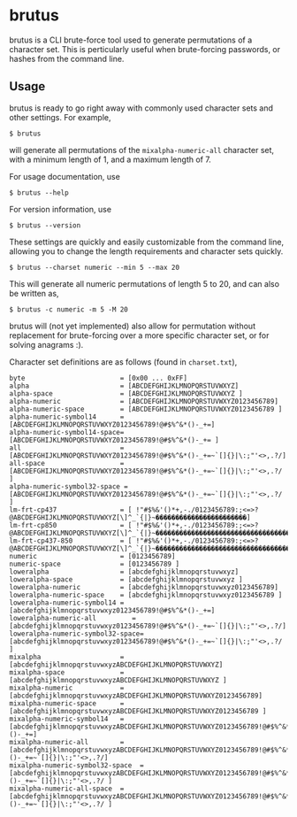 brutus
======

brutus is a CLI brute-force tool used to generate permutations of a character set. This is perticularly useful when brute-forcing passwords, or hashes from the command line.

Usage
-----

brutus is ready to go right away with commonly used character sets and other settings. For example,

	$ brutus

will generate all permutations of the `mixalpha-numeric-all` character set, with a minimum length of 1, and a maximum length of 7.

For usage documentation, use

	$ brutus --help

For version information, use

	$ brutus --version

These settings are quickly and easily customizable from the command line, allowing you to change the length requirements and character sets quickly.

	$ brutus --charset numeric --min 5 --max 20

This will generate all numeric permutations of length 5 to 20, and can also be written as,

	$ brutus -c numeric -m 5 -M 20

brutus will (not yet implemented) also allow for permutation without replacement for brute-forcing over a more specific character set, or for solving anagrams :).

Character set definitions are as follows (found in `charset.txt`),

	byte                        = [0x00 ... 0xFF]
	alpha                       = [ABCDEFGHIJKLMNOPQRSTUVWXYZ]
	alpha-space                 = [ABCDEFGHIJKLMNOPQRSTUVWXYZ ]
	alpha-numeric               = [ABCDEFGHIJKLMNOPQRSTUVWXYZ0123456789]
	alpha-numeric-space         = [ABCDEFGHIJKLMNOPQRSTUVWXYZ0123456789 ]
	alpha-numeric-symbol14      = [ABCDEFGHIJKLMNOPQRSTUVWXYZ0123456789!@#$%^&*()-_+=]
	alpha-numeric-symbol14-space= [ABCDEFGHIJKLMNOPQRSTUVWXYZ0123456789!@#$%^&*()-_+= ]
	all                         = [ABCDEFGHIJKLMNOPQRSTUVWXYZ0123456789!@#$%^&*()-_+=~`[]{}|\:;"'<>,.?/]
	all-space                   = [ABCDEFGHIJKLMNOPQRSTUVWXYZ0123456789!@#$%^&*()-_+=~`[]{}|\:;"'<>,.?/ ]
	alpha-numeric-symbol32-space = [ABCDEFGHIJKLMNOPQRSTUVWXYZ0123456789!@#$%^&*()-_+=~`[]{}|\:;"'<>,.?/ ]
	lm-frt-cp437                = [ !"#$%&'()*+,-./0123456789:;<=>?@ABCDEFGHIJKLMNOPQRSTUVWXYZ[\]^_`{|}~�����������������������]
	lm-frt-cp850                = [ !"#$%&'()*+,-./0123456789:;<=>?@ABCDEFGHIJKLMNOPQRSTUVWXYZ[\]^_`{|}~�������������������������������������]
	lm-frt-cp437-850            = [ !"#$%&'()*+,-./0123456789:;<=>?@ABCDEFGHIJKLMNOPQRSTUVWXYZ[\]^_`{|}~������������������������������������������]
	numeric                     = [0123456789]
	numeric-space               = [0123456789 ]
	loweralpha                  = [abcdefghijklmnopqrstuvwxyz]
	loweralpha-space            = [abcdefghijklmnopqrstuvwxyz ]
	loweralpha-numeric          = [abcdefghijklmnopqrstuvwxyz0123456789]
	loweralpha-numeric-space    = [abcdefghijklmnopqrstuvwxyz0123456789 ]
	loweralpha-numeric-symbol14 = [abcdefghijklmnopqrstuvwxyz0123456789!@#$%^&*()-_+=]
	loweralpha-numeric-all         = [abcdefghijklmnopqrstuvwxyz0123456789!@#$%^&*()-_+=~`[]{}|\:;"'<>,.?/]
	loweralpha-numeric-symbol32-space= [abcdefghijklmnopqrstuvwxyz0123456789!@#$%^&*()-_+=~`[]{}|\:;"'<>,.?/ ]
	mixalpha                    = [abcdefghijklmnopqrstuvwxyzABCDEFGHIJKLMNOPQRSTUVWXYZ]
	mixalpha-space              = [abcdefghijklmnopqrstuvwxyzABCDEFGHIJKLMNOPQRSTUVWXYZ ]
	mixalpha-numeric            = [abcdefghijklmnopqrstuvwxyzABCDEFGHIJKLMNOPQRSTUVWXYZ0123456789]
	mixalpha-numeric-space      = [abcdefghijklmnopqrstuvwxyzABCDEFGHIJKLMNOPQRSTUVWXYZ0123456789 ]
	mixalpha-numeric-symbol14   = [abcdefghijklmnopqrstuvwxyzABCDEFGHIJKLMNOPQRSTUVWXYZ0123456789!@#$%^&*()-_+=]
	mixalpha-numeric-all        = [abcdefghijklmnopqrstuvwxyzABCDEFGHIJKLMNOPQRSTUVWXYZ0123456789!@#$%^&*()-_+=~`[]{}|\:;"'<>,.?/]
	mixalpha-numeric-symbol32-space  = [abcdefghijklmnopqrstuvwxyzABCDEFGHIJKLMNOPQRSTUVWXYZ0123456789!@#$%^&*()-_+=~`[]{}|\:;"'<>,.?/ ]
	mixalpha-numeric-all-space  = [abcdefghijklmnopqrstuvwxyzABCDEFGHIJKLMNOPQRSTUVWXYZ0123456789!@#$%^&*()-_+=~`[]{}|\:;"'<>,.?/ ]
